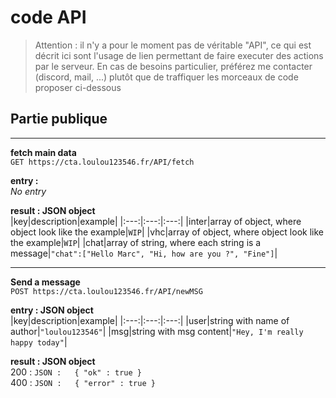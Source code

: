 # code API

> Attention : il n'y a pour le moment pas de véritable "API", ce qui est décrit ici sont l'usage de lien permettant de faire executer des actions par le serveur. En cas de besoins particulier, préférez me contacter (discord, mail, ...) plutôt que de traffiquer les morceaux de code proposer ci-dessous

## Partie publique

---

**fetch main data**  
`GET https://cta.loulou123546.fr/API/fetch`  

**entry :**  
*No entry*  

**result : JSON object**  
|key|description|example|
|:---:|:---:|:---:|
|inter|array of object, where object look like the example|`WIP`|
|vhc|array of object, where object look like the example|`WIP`|
|chat|array of string, where each string is a message|`"chat":["Hello Marc", "Hi, how are you ?", "Fine"]`| 

---

**Send a message**  
`POST https://cta.loulou123546.fr/API/newMSG`  

**entry : JSON object**  
|key|description|example|
|:---:|:---:|:---:|
|user|string with name of author|`"loulou123546"`|
|msg|string with msg content|`"Hey, I'm really happy today"`|

**result : JSON object**  
200 : `JSON :   { "ok" : true }`  
400 : `JSON :   { "error" : true }`  
